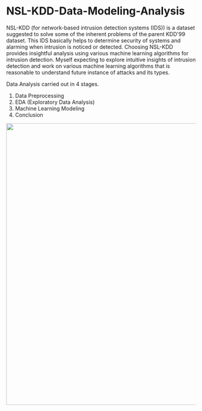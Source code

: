 # NSL-KDD-Data-Modeling-Analysis
NSL-KDD (for network-based intrusion detection systems (IDS)) is a dataset suggested to solve some of the inherent problems of the parent KDD'99 dataset. This IDS basically helps to determine security of systems and alarming when intrusion is noticed or detected. Choosing NSL-KDD provides insightful analysis using various machine learning algorithms for intrusion detection. Myself expecting to explore intuitive insights of intrusion detection and work on various machine learning algorithms that is reasonable to understand future instance of attacks and its types.


Data Analysis carried out in 4 stages. 
1. Data Preprocessing
2. EDA (Exploratory Data Analysis)
3. Machine Learning Modeling
4. Conclusion

<img align = "center" width = "750" src = "https://www.unifiedthreatworks.com/images/solutions/dashboards-overview-below-the-fold.png">

